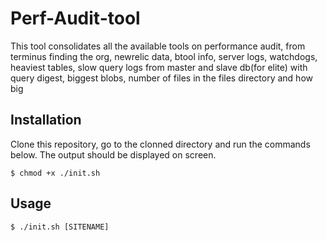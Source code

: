 # Perf-Audit-tool
This tool consolidates all the available tools on performance audit, from terminus finding the org, newrelic data, btool info, server logs, watchdogs, heaviest tables, slow query logs from master and slave db(for elite) with query digest, biggest blobs, number of files  in the files directory and how big 

## Installation

Clone this repository, go to the clonned directory and run the commands below. The output should be displayed on screen.

```
$ chmod +x ./init.sh
```

## Usage

```
$ ./init.sh [SITENAME]
```
